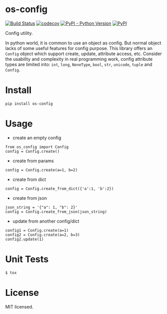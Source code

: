 # os-config

[![Build Status](https://www.travis-ci.org/cfhamlet/os-config.svg?branch=master)](https://www.travis-ci.org/cfhamlet/os-config)
[![codecov](https://codecov.io/gh/cfhamlet/os-config/branch/master/graph/badge.svg)](https://codecov.io/gh/cfhamlet/os-config)
[![PyPI - Python Version](https://img.shields.io/pypi/pyversions/os-config.svg)](https://pypi.python.org/pypi/os-config)
[![PyPI](https://img.shields.io/pypi/v/os-config.svg)](https://pypi.python.org/pypi/os-config)


Config utility.

In python world, it is common to use an object as config. But normal object lacks of some useful features for config purpose. This library offers an ``Config`` object which support create, update, attribute access, etc. Consider the usability and complexity in real programming work, config attribute types are limited into: ``int``, ``long``, ``NoneType``, ``bool``, ``str``, ``unicode``, ``tuple`` and ``Config``.
 

# Install

`pip install os-config`

# Usage

* create an empty config
```
from os_config import Config
config = Config.create()
```

* create from params
```
config = Config.create(a=1, b=2)
```

* create from dict
```
config = Config.create_from_dict({'a':1, 'b':2})
```

* create from json
```
json_string = '{"a": 1, "b": 2}'
config = Config.create_from_json(json_string)
```


* update from another config/dict
```
config1 = Config.create(a=1)
config2 = Config.create(a=2, b=3)
config2.update(1)
```


# Unit Tests

`$ tox`

# License

MIT licensed.
